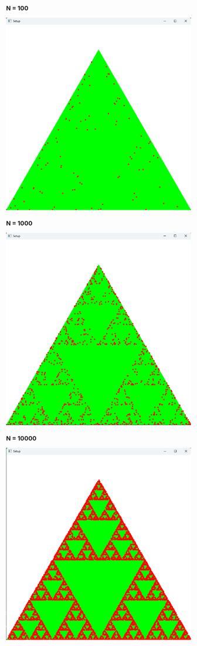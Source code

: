 ### N = 100
![the result in N = 100](randomWalkTriangle100.png)
### N = 1000
![the result in N = 1000](randomWalkTriangle1000.png)
### N = 10000
![the result in N = 10000](randomWalkTriangle10000.png)